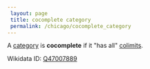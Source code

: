 ```yaml
---
 layout: page
 title: cocomplete category
 permalink: /chicago/cocomplete_category
---
```

A [category](https://mathgloss.github.io/MathGloss/category) is **cocomplete** if it "has all" [colimits](https://mathgloss.github.io/MathGloss/colimit).

Wikidata ID: [Q47007889](https://www.wikidata.org/wiki/Q47007889)